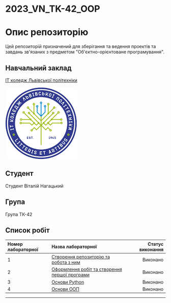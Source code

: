# 2023_VN_TK-42_OOP
# Опис репозиторію
Цей репозиторій призначений для зберігання та ведення проектів та завдань зв'язаних з предметом "Об'єктно-орієнтоване програмування".
## Навчальний заклад
[ІТ коледж Львівської політехніки](https://itcollege.lviv.ua)

![college](init/pictures/college.png)

## Студент
Студент Віталій Нагацький

## Група
Група ТК-42

## Список робіт
| Номер лабораторної | Назва лабораторної | Статус виконання |
|:---------------------|:----------------------|-------------------:|
| 1                   | [Створення репозиторію та робота з ним](init/README.md) | Виконано        |
| 2                   | [Оформлення робіт та створення першої програми](1_lab/README.md) | Виконано       |
| 3                   | [Основи Python](2_lab/readme.md)  |  Виконано      |
| 4                   | [Основи ООП](3_lab/README.md) | Виконано |
---

